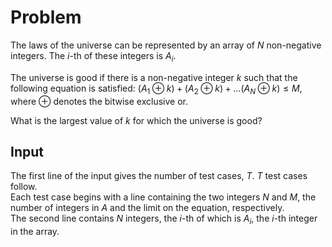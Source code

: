 # Problem

The laws of the universe can be represented by an array of $N$ non-negative integers. The $i$-th of these integers is $A_i$.

The universe is good if there is a non-negative integer $k$ such that the following equation is satisfied: $(A_1 \oplus k) + (A_2 \oplus k) + ... (A_N \oplus k) ≤ M$, where $\oplus$ denotes the bitwise exclusive or.

What is the largest value of $k$ for which the universe is good?

## Input

The first line of the input gives the number of test cases, $T$. $T$ test cases follow.  
Each test case begins with a line containing the two integers $N$ and $M$, the number of integers in $A$ and the limit on the equation, respectively.  
The second line contains $N$ integers, the $i$-th of which is $A_i$, the $i$-th integer in the array.
